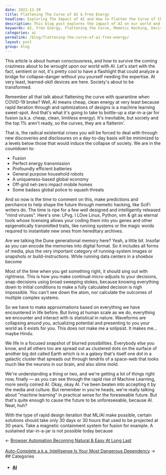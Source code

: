 ```yaml
---
date: 2022-12-30
title: Flattening The Curve of AI & Free Energy
headline: Exploring The Impact of AI and How to Flatten the Curve of Change
description: This blog post explores the impact of AI on our world and how it can be leveraged to create cheap, clean energy and new technologies. I discuss the need to flatten the curve of these changes and suggest using memetic hacking to shape the future. I explain how decisions must be made based on approximations and how AI will allow us to solve problems in a fraction of the time. I conclude by exploring the potential of fusion as a viable option for the future.
keywords: AI, Free Energy, Flattening the Curve, Memetic Hacking, Decisions, Approximations, Fusion, Cheap, Clean Energy, New Technologies, Existential Crisis, Solving Problems, Viable Option
categories: ai
permalink: /blog/flattening-the-curve-of-ai-free-energy/
layout: post
group: blog
---
```



This article is about human consciousness, and how to survive the coming craziness about to be wrought upon our world with AI. Let's start with the fact, sentient or not, it's pretty cool to have a flashlight that could analyze a bridge for collapse-danger without you yourself needing the expertise. At very least, learned-skill devices are here. Society's about to be transformed.

Remember all that talk about flattening the curve with quarantine when COVID-19 broke? Well, AI means cheap, clean energy at very least because rapid iteration through and optimizations of designs is a machine learning  sweet-spot. And that's what it's going to take to bottle-up a star-in-a-jar for fusion (a.k.a. cheap, clean, limitless energy). It's inevitable, but society and the top 1% aren't ready, so the curves, they are a flattenin'.

That is, the radical existential crises you will be forced to deal with through new discoveries and disclosures on a day-to-day basis will be minimized to a levels below those that would induce the collapse of society. We are in the countdown to:

- Fusion
- Perfect energy transmission
- Profoundly efficient batteries
- General purpose household robots
- A uniqueness-based global economy
- Off-grid net-zero impact mobile homes
- Some badass global police to squash threats

And so now is the time to comment on this, make predictions and perchance to help shape the future through memetic hacking, like SciFi writers do. The time is ripe for a few well designed and intelligently released "mind viruses". Here's one: LPvg. I LOve Linux, Python, vim & git as eternal tools whose licensing allows your coding them into you genes and other epigenetically transmitted traits, like running systems or the magic words required to instantiate new ones from hereditary archives.

Are we talking the Dune generational memory here? Yeah, a little bit. Insofar as you can encode the memories into digital format. So it includes all forms of media, plus the very important category of running-system images or snapshots or build-instructions. While running data centers in a shoebox become

Most of the time when you get something right, it should sing out with rightness. This is how you make continual micro-adjusts to your decisions, snap-decisions using broad sweeping stokes, because knowing everything down to initial conditions to make a fully calculated decision is nigh impossible. You can't see down the atom, nor calculate the outcomes of multiple complex systems.

So we have to make approximations based on everything we have encountered in life before. But living at human scale as we do, everything we encounter and interact with is statistical in nature. Waveforms are collapsing around you, actualizing potential and presenting to you your world as it exists for you. This does not make me a solipsist. It makes me… maybe Hindu.

We life in a focused snapshot of blurred possibilities. Everybody else you know, and all others too are spread out as clustered dots on the surface of another big dot called Earth which is in a galaxy that's itself one dot in a galactic cluster that spreads out through tendrils of a space-web that looks much like the neurons in our brain, and also slime mold.

We're understanding a thing or two, and we're getting a lot of things right now, finally — as you can see through the rapid rise of Machine Learning, more sexily coined AI. Okay, okay AI. I've been beaten into accepting it by the media and culture. But remember in you're heads, we're really talking about "machine learning" in practical sense for the foreseeable future. But that's quite enough to cause the future to be unforeseeable, because AI. Neat, huh?

With the type of rapid design iteration that ML/AI make possible, certain solutions should take only 30 days or 30 hours that used to be projected at 30 years. Take a magnetic containment system for fusion for example. A sustained star-in-a-jar is not possible today because


<div class="arrow-links"><div class="post-nav-prev"><span class="arrow">&larr;&nbsp;</span><a href="/blog/browser-automation-becoming-natural-easy-at-long-last/">Browser Automation Becoming Natural & Easy At Long Last</a></div> &nbsp; <div class="post-nav-next"><a href="/blog/auto-complete-a-k-a-intellisense-is-your-most-dangerous-dependency/">Auto-Complete a.k.a. Intellisense Is Your Most Dangerous Dependency</a><span class="arrow">&nbsp;&rarr;</span></div></div>
## Categories

<ul>
<li><h4><a href='/ai/'>AI</a></h4></li></ul>
